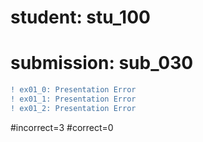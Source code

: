 # student: stu_100
# submission: sub_030

```diff
! ex01_0: Presentation Error
! ex01_1: Presentation Error
! ex01_2: Presentation Error
```
#incorrect=3
#correct=0
